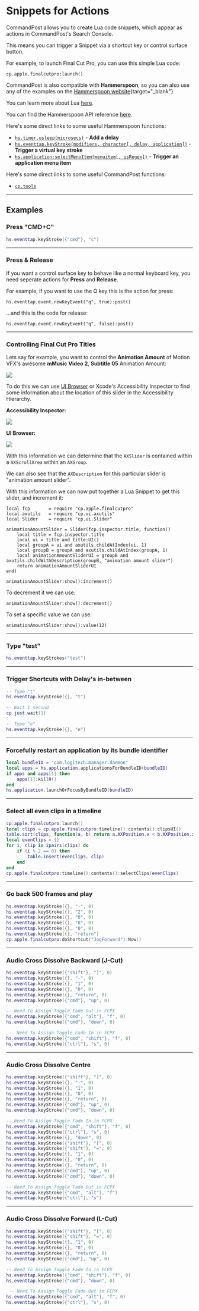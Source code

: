 # Snippets for Actions

CommandPost allows you to create Lua code snippets, which appear as actions in CommandPost's Search Console.

This means you can trigger a Snippet via a shortcut key or control surface button.

For example, to launch Final Cut Pro, you can use this simple Lua code:

`cp.apple.finalcutpro:launch()`

CommandPost is also compatible with **Hammerspoon**, so you can also use any of the examples on the [Hammerspoon website](http://www.hammerspoon.org/go/){target="_blank"}.

You can learn more about Lua [here](../developer/lua-overview/).

You can find the Hammerspoon API reference [here](../api-references/hammerspoon/hs/).

Here's some direct links to some useful Hammerspoon functions:

- [`hs.timer.usleep(microsecs)`](../api-references/hammerspoon/hs.timer/#usleep) - **Add a delay**
- [`hs.eventtap.keyStroke(modifiers, character[, delay, application])`](../api-references/hammerspoon/hs.eventtap/#keystrokes) - **Trigger a virtual key stroke**
- [`hs.application:selectMenuItem(menuitem[, isRegex])`](../api-references/hammerspoon/hs.application/#selectmenuitem) - **Trigger an application menu item**

Here's some direct links to some useful CommandPost functions:

- [`cp.tools`](../api-references/commandpost/cp.tools/)

---

## Examples

### Press "CMD+C"

```lua
hs.eventtap.keyStroke({"cmd"}, "c")
```

---

### Press & Release

If you want a control surface key to behave like a normal keyboard key, you need seperate actions for **Press** and **Release**.

For example, if you want to use the Q key this is the action for press:

```
hs.eventtap.event.newKeyEvent("q", true):post()
```

...and this is the code for release:

```
hs.eventtap.event.newKeyEvent("q", false):post()
```

---

### Controlling Final Cut Pro Titles

Lets say for example, you want to control the **Animation Amount** of Motion VFX's awesome **mMusic Video 2**, **Subtitle 05** Animation Amount:

![](/static/animation-amount.png)

To do this we can use [UI Browser](https://latenightsw.com/freeware/ui-browser/) or Xcode's Accessibility Inspector to find some information about the location of this slider in the Accessibility Hierarchy.

**Accessibility Inspector:**

![](/static/animation-amount-ui.png)

**UI Browser:**

![](/static/animation-amount-ui-browser.png)

With this information we can determine that the `AXSlider` is contained within a `AXScrollArea` within an `AXGroup`.

We can also see that the `AXDescription` for this particular slider is "animation amount slider".

With this information we can now put together a Lua Snippet to get this slider, and increment it:

```
local fcp       = require "cp.apple.finalcutpro"
local axutils   = require "cp.ui.axutils"
local Slider    = require "cp.ui.Slider"

animationAmountSlider = Slider(fcp.inspector.title, function()
    local title = fcp.inspector.title
    local ui = title and title:UI()
    local groupA = ui and axutils.childAtIndex(ui, 1)
    local groupB = groupA and axutils.childAtIndex(groupA, 1)
    local animationAmountSliderUI = groupB and axutils.childWithDescription(groupB, "animation amount slider")
    return animationAmountSliderUI
end)

animationAmountSlider:show():increment()
```

To decrement it we can use:

```
animationAmountSlider:show():decrement()
```

To set a specific value we can use:

```
animationAmountSlider:show():value(12)
```

---

### Type "test"

```lua
hs.eventtap.keyStrokes("test")
```

---

### Trigger Shortcuts with Delay's in-between

```lua
-- Type "t"
hs.eventtap.keyStroke({}, "t")

-- Wait 1 second
cp.just.wait(1)

-- Type "e"
hs.eventtap.keyStroke({}, "e")
```

---

### Forcefully restart an application by its bundle identifier

```lua
local bundleID = "com.logitech.manager.daemon"
local apps = hs.application.applicationsForBundleID(bundleID)
if apps and apps[1] then
    apps[1]:kill9()
end
hs.application.launchOrFocusByBundleID(bundleID)
```

---

### Select all even clips in a timeline

```lua
cp.apple.finalcutpro:launch()
local clips = cp.apple.finalcutpro:timeline():contents():clipsUI()
table.sort(clips, function(a, b) return a.AXPosition.x < b.AXPosition.x end)
local evenClips = {}
for i, clip in ipairs(clips) do
    if (i % 2 == 0) then
        table.insert(evenClips, clip)
    end
end
cp.apple.finalcutpro:timeline():contents():selectClips(evenClips)
```

---

### Go back 500 frames and play

```lua
hs.eventtap.keyStroke({}, "-", 0)
hs.eventtap.keyStroke({}, "2", 0)
hs.eventtap.keyStroke({}, "0", 0)
hs.eventtap.keyStroke({}, "0", 0)
hs.eventtap.keyStroke({}, "0", 0)
hs.eventtap.keyStroke({}, "return")
cp.apple.finalcutpro:doShortcut("JogForward"):Now()
```

---

### Audio Cross Dissolve Backward (J-Cut)

```lua
hs.eventtap.keyStroke({"shift"}, "]", 0)
hs.eventtap.keyStroke({}, "-", 0)
hs.eventtap.keyStroke({}, "1", 0)
hs.eventtap.keyStroke({}, "0", 0)
hs.eventtap.keyStroke({}, "return", 0)
hs.eventtap.keyStroke({"cmd"}, "up", 0)

-- Need To Assign Toggle Fade Out in FCPX
hs.eventtap.keyStroke({"cmd", "alt"}, "f", 0)
hs.eventtap.keyStroke({"cmd"}, "down", 0)

 -- Need To Assign Toggle Fade In in FCPX
hs.eventtap.keyStroke({"cmd", "shift"}, "f", 0)
hs.eventtap.keyStroke({"ctrl"}, "s", 0)
```

---

### Audio Cross Dissolve Centre

```lua
hs.eventtap.keyStroke({"shift"}, "]", 0)
hs.eventtap.keyStroke({}, "-", 0)
hs.eventtap.keyStroke({}, "1", 0)
hs.eventtap.keyStroke({}, "0", 0)
hs.eventtap.keyStroke({}, "return", 0)
hs.eventtap.keyStroke({"cmd"}, "up", 0)
hs.eventtap.keyStroke({"cmd"}, "down", 0)

-- Need To Assign Toggle Fade In in FCPX
hs.eventtap.keyStroke({"cmd", "shift"}, "f", 0)
hs.eventtap.keyStroke({"ctrl"}, "s", 0)
hs.eventtap.keyStroke({}, "down", 0)
hs.eventtap.keyStroke({"shift"}, "[", 0)
hs.eventtap.keyStroke({"shift"}, "=", 0)
hs.eventtap.keyStroke({}, "1", 0)
hs.eventtap.keyStroke({}, "0", 0)
hs.eventtap.keyStroke({}, "return", 0)
hs.eventtap.keyStroke({"cmd"}, "up", 0)
hs.eventtap.keyStroke({"cmd"}, "down", 0)

-- Need To Assign Toggle Fade Out in FCPX
hs.eventtap.keyStroke({"cmd", "alt"}, "f")
hs.eventtap.keyStroke({"ctrl"}, "s")
```

---

### Audio Cross Dissolve Forward (L-Cut)
```lua
hs.eventtap.keyStroke({"shift"}, "[", 0)
hs.eventtap.keyStroke({"shift"}, "=", 0)
hs.eventtap.keyStroke({}, "1", 0)
hs.eventtap.keyStroke({}, "0", 0)
hs.eventtap.keyStroke({}, "return", 0)
hs.eventtap.keyStroke({"cmd"}, "up", 0)

-- Need To Assign Toggle Fade In in FCPX
hs.eventtap.keyStroke({"cmd", "shift"}, "f", 0)
hs.eventtap.keyStroke({"cmd"}, "down", 0)

 -- Need To Assign Toggle Fade Out in FCPX
hs.eventtap.keyStroke({"cmd", "alt"}, "f", 0)
hs.eventtap.keyStroke({"ctrl"}, "s", 0)
```